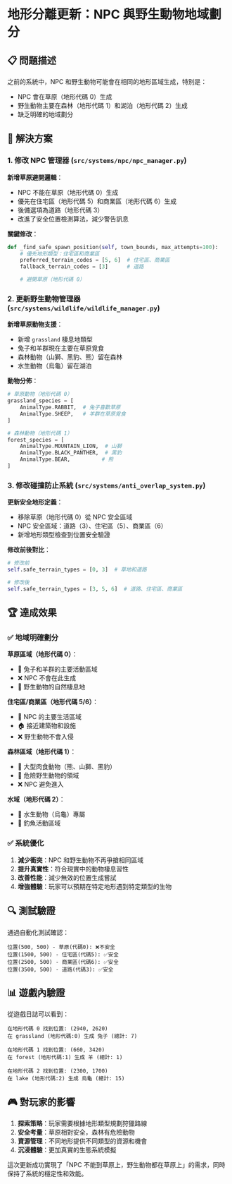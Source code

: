 # 地形分離更新：NPC 與野生動物地域劃分

## 📋 問題描述

之前的系統中，NPC 和野生動物可能會在相同的地形區域生成，特別是：

- NPC 會在草原（地形代碼 0）生成
- 野生動物主要在森林（地形代碼 1）和湖泊（地形代碼 2）生成
- 缺乏明確的地域劃分

## 🎯 解決方案

### 1. 修改 NPC 管理器 (`src/systems/npc/npc_manager.py`)

**新增草原避開邏輯**：

- NPC 不能在草原（地形代碼 0）生成
- 優先在住宅區（地形代碼 5）和商業區（地形代碼 6）生成
- 後備選項為道路（地形代碼 3）
- 改進了安全位置檢測算法，減少警告訊息

**關鍵修改**：

```python
def _find_safe_spawn_position(self, town_bounds, max_attempts=100):
    # 優先地形類型：住宅區和商業區
    preferred_terrain_codes = [5, 6]  # 住宅區、商業區
    fallback_terrain_codes = [3]      # 道路

    # 避開草原（地形代碼 0）
```

### 2. 更新野生動物管理器 (`src/systems/wildlife/wildlife_manager.py`)

**新增草原動物支援**：

- 新增 `grassland` 棲息地類型
- 兔子和羊群現在主要在草原覓食
- 森林動物（山獅、黑豹、熊）留在森林
- 水生動物（烏龜）留在湖泊

**動物分佈**：

```python
# 草原動物（地形代碼 0）
grassland_species = [
    AnimalType.RABBIT,  # 兔子喜歡草原
    AnimalType.SHEEP,   # 羊群在草原覓食
]

# 森林動物（地形代碼 1）
forest_species = [
    AnimalType.MOUNTAIN_LION,  # 山獅
    AnimalType.BLACK_PANTHER,  # 黑豹
    AnimalType.BEAR,          # 熊
]
```

### 3. 修改碰撞防止系統 (`src/systems/anti_overlap_system.py`)

**更新安全地形定義**：

- 移除草原（地形代碼 0）從 NPC 安全區域
- NPC 安全區域：道路（3）、住宅區（5）、商業區（6）
- 新增地形類型檢查到位置安全驗證

**修改前後對比**：

```python
# 修改前
self.safe_terrain_types = [0, 3]  # 草地和道路

# 修改後
self.safe_terrain_types = [3, 5, 6]  # 道路、住宅區、商業區
```

## 🏆 達成效果

### ✅ 地域明確劃分

**草原區域（地形代碼 0）**：

- 🐰 兔子和羊群的主要活動區域
- ❌ NPC 不會在此生成
- 🌱 野生動物的自然棲息地

**住宅區/商業區（地形代碼 5/6）**：

- 👥 NPC 的主要生活區域
- 🏠 接近建築物和設施
- ❌ 野生動物不會入侵

**森林區域（地形代碼 1）**：

- 🐻 大型肉食動物（熊、山獅、黑豹）
- 🌲 危險野生動物的領域
- ❌ NPC 避免進入

**水域（地形代碼 2）**：

- 🐢 水生動物（烏龜）專屬
- 🎣 釣魚活動區域

### ✅ 系統優化

1. **減少衝突**：NPC 和野生動物不再爭搶相同區域
2. **提升真實性**：符合現實中的動物棲息習性
3. **改善性能**：減少無效的位置生成嘗試
4. **增強體驗**：玩家可以預期在特定地形遇到特定類型的生物

## 🔍 測試驗證

通過自動化測試確認：

```
位置(500, 500) - 草原(代碼0): ❌不安全
位置(1500, 500) - 住宅區(代碼5): ✅安全
位置(2500, 500) - 商業區(代碼6): ✅安全
位置(3500, 500) - 道路(代碼3): ✅安全
```

## 📊 遊戲內驗證

從遊戲日誌可以看到：

```
在地形代碼 0 找到位置: (2940, 2620)
在 grassland (地形代碼:0) 生成 兔子 (總計: 7)

在地形代碼 1 找到位置: (660, 3420)
在 forest (地形代碼:1) 生成 羊 (總計: 1)

在地形代碼 2 找到位置: (2300, 1700)
在 lake (地形代碼:2) 生成 烏龜 (總計: 15)
```

## 🎮 對玩家的影響

1. **探索策略**：玩家需要根據地形類型規劃狩獵路線
2. **安全考量**：草原相對安全，森林有危險動物
3. **資源管理**：不同地形提供不同類型的資源和機會
4. **沉浸體驗**：更加真實的生態系統模擬

這次更新成功實現了「NPC 不能到草原上，野生動物都在草原上」的需求，同時保持了系統的穩定性和效能。
